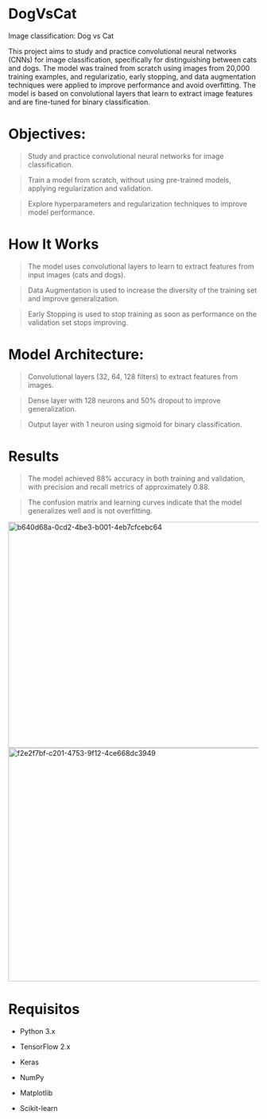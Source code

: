 # DogVsCat
Image classification: Dog vs Cat

This project aims to study and practice convolutional neural networks (CNNs) for image classification, specifically for distinguishing between cats and dogs. The model was trained from scratch using images from 20,000 training examples, and regularizatio, early stopping, and data augmentation techniques were applied to improve performance and avoid overfitting. The model is based on convolutional layers that learn to extract image features and are fine-tuned for binary classification.

# Objectives:

> Study and practice convolutional neural networks for image classification.

> Train a model from scratch, without using pre-trained models, applying regularization and validation.

> Explore hyperparameters and regularization techniques to improve model performance.

# How It Works

> The model uses convolutional layers to learn to extract features from input images (cats and dogs).

> Data Augmentation is used to increase the diversity of the training set and improve generalization.

> Early Stopping is used to stop training as soon as performance on the validation set stops improving.

# Model Architecture:

> Convolutional layers (32, 64, 128 filters) to extract features from images.

> Dense layer with 128 neurons and 50% dropout to improve generalization.

> Output layer with 1 neuron using sigmoid for binary classification.

# Results

> The model achieved 88% accuracy in both training and validation, with precision and recall metrics of approximately 0.88.

> The confusion matrix and learning curves indicate that the model generalizes well and is not overfitting.

<img width="535" height="455" alt="b640d68a-0cd2-4be3-b001-4eb7cfcebc64" src="https://github.com/user-attachments/assets/c490db6a-93b9-4bab-85a1-910cdae4f2df" />

<img width="1165" height="470" alt="f2e2f7bf-c201-4753-9f12-4ce668dc3949" src="https://github.com/user-attachments/assets/01c2d899-ad0e-4dc8-85d7-955aa86f9b87" />



# Requisitos

* Python 3.x

* TensorFlow 2.x

* Keras

* NumPy

* Matplotlib

* Scikit-learn
